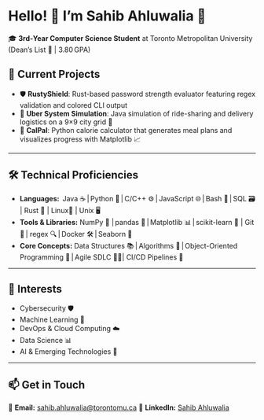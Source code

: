 # Hello! 👋 I’m **Sahib Ahluwalia** 🚀

🎓 **3rd‑Year Computer Science Student** at Toronto Metropolitan University (Dean’s List 🏅 | 3.80 GPA)

## 🔭 Current Projects

* 🛡️ **RustyShield**: Rust-based password strength evaluator featuring regex validation and colored CLI output
* 🚗 **Uber System Simulation**: Java simulation of ride-sharing and delivery logistics on a 9×9 city grid 🌆
* 🍏 **CalPal**: Python calorie calculator that generates meal plans and visualizes progress with Matplotlib 📈

---

## 🛠️ Technical Proficiencies

* **Languages:**  Java ☕ | Python 🐍 | C/C++ ⚙️ | JavaScript 🌐 | Bash 🐚 | SQL 🗃️ | Rust 🦀 | Linux🐧 | Unix 🖥️ 
* **Tools & Libraries:** NumPy 🧮 | pandas 🐼 | Matplotlib 📊 | scikit-learn 🤖 | Git 🔧 | regex 🔍 | Docker 🛠️ | Seaborn 🌊
* **Core Concepts:** Data Structures 📚 | Algorithms 🤔 | Object-Oriented Programming 🧱 | Agile SDLC 🏃‍♂️| CI/CD Pipelines 🔩

---

## 🌱 Interests

* Cybersecurity 🛡️
* Machine Learning 🤖
* DevOps & Cloud Computing ☁️
* Data Science 📊
* AI & Emerging Technologies 🤯

---

## 📫 Get in Touch

📧 **Email:** [sahib.ahluwalia@torontomu.ca](mailto:sahib.ahluwalia@torontomu.ca)
🔗 **LinkedIn:** [Sahib Ahluwalia](https://www.linkedin.com/in/sahib-ahluwalia-7577742a5)


